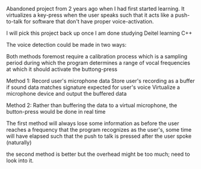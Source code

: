 Abandoned project from 2 years ago when I had first started learning. It virtualizes a key-press when the user speaks such that it acts like a push-to-talk for software that don't have proper voice-activation.  

I will pick this project back up once I am done studying Deitel learning C++

The voice detection could be made in two ways: 

Both methods foremost require a calibration process which is a sampling period during which the program determines a range of vocal frequencies at which it should activate the buttong-press

Method 1: 
Record user's microphone data
Store user's recording as a buffer 
if sound data matches signature expected for user's voice
Virtualize a microphone device and output the buffered data

Method 2: 
Rather than buffering the data to a virtual microphone, the button-press would be done in real time 

The first method will always lose some information as before the user reaches a frequency that the program recognizes as the user's, some time will have elapsed such that the push to talk is pressed after the user spoke (naturally) 

the second method is better but the overhead might be too much; need to look into it. 
